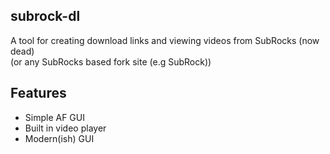 ## subrock-dl
A tool for creating download links and viewing videos from SubRocks (now dead)  
(or any SubRocks based fork site (e.g SubRock))  
## Features
* Simple AF GUI  
* Built in video player
* Modern(ish) GUI
